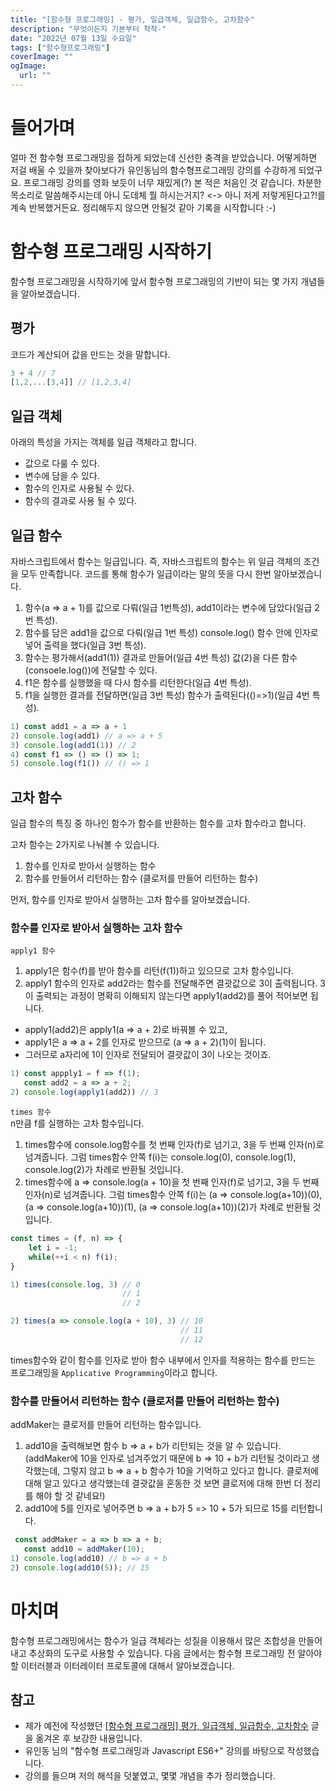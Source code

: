 ```yaml
---
title: "[함수형 프로그래밍] - 평가, 일급객체, 일급함수, 고차함수"
description: "무엇이든지 기본부터 착착-"
date: "2022년 07월 13일 수요일"
tags: ["함수형프로그래밍"]
coverImage: ""
ogImage:
  url: ""
---
```


# 들어가며

얼마 전 함수형 프로그래밍을 접하게 되었는데 신선한 충격을 받았습니다. 어떻게하면 저걸 배울 수 있을까 찾아보다가 유인동님의 함수형프로그래밍 강의를 수강하게 되었구요. 프로그래밍 강의를 영화 보듯이 너무 재밌게(?) 본 적은 처음인 것 같습니다. 차분한 목소리로 말씀해주시는데 아니 도데체 뭘 하시는거지? <-> 아니 저게 저렇게된다고?!를 계속 반복했거든요. 정리해두지 않으면 안될것 같아 기록을 시작합니다 :-)

# 함수형 프로그래밍 시작하기

함수형 프로그래밍을 시작하기에 앞서 함수형 프로그래밍의 기반이 되는 몇 가지 개념들을 알아보겠습니다.

## 평가

코드가 계산되어 값을 만드는 것을 말합니다.

```js
3 + 4 // 7
[1,2,...[3,4]] // [1,2,3,4]
```

## 일급 객체

아래의 특성을 가지는 객체를 일급 객체라고 합니다.

- 값으로 다룰 수 있다.
- 변수에 담을 수 있다.
- 함수의 인자로 사용될 수 있다.
- 함수의 결과로 사용 될 수 있다.

## 일급 함수

자바스크립트에서 함수는 일급입니다. 즉, 자바스크립트의 함수는 위 일급 객체의 조건을 모두 만족합니다.
코드를 통해 함수가 일급이라는 말의 뜻을 다시 한번 알아보겠습니다.

1. 함수(a => a + 1)를 값으로 다뤄(일급 1번특성), add1이라는 변수에 담았다(일급 2번 특성).
2. 함수를 담은 add1을 값으로 다뤄(일급 1번 특성) console.log() 함수 안에 인자로 넣어 출력을 했다(일급 3번 특성).
3. 함수는 평가해서(add1(1)) 결과로 만들어(일급 4번 특성) 값(2)을 다른 함수(consoele.log())에 전달할 수 있다.
4. f1은 함수를 실행했을 때 다시 함수를 리턴한다(일급 4번 특성).
5. f1을 실행한 결과를 전달하면(일급 3번 특성) 함수가 출력된다(()=>1)(일급 4번 특성).

```js
1) const add1 = a => a + 1
2) console.log(add1) // a => a + 5
3) console.log(add1(1)) // 2
4) const f1 => () => () => 1;
5) console.log(f1()) // () => 1
```

## 고차 함수

일급 함수의 특징 중 하나인 함수가 함수를 반환하는 함수를 고차 함수라고 합니다.

고차 함수는 2가지로 나눠볼 수 있습니다.

1. 함수를 인자로 받아서 실행하는 함수
2. 함수를 만들어서 리턴하는 함수 (클로저를 만들어 리턴하는 함수)

먼저, 함수를 인자로 받아서 실행하는 고차 함수를 알아보겠습니다.

### 함수를 인자로 받아서 실행하는 고차 함수

`apply1 함수`

1. apply1은 함수(f)를 받아 함수를 리턴(f(1))하고 있으므로 고차 함수입니다.
2. apply1 함수의 인자로 add2라는 함수를 전달해주면 결괏값으로 3이 출력됩니다. 3이 출력되는 과정이 명확히 이해되지 않는다면 apply1(add2)를 풀어 적어보면 됩니다.

- apply1(add2)은 apply1(a => a + 2)로 바꿔볼 수 있고,
- apply1은 a => a + 2를 인자로 받으므로 (a => a + 2)(1)이 됩니다.
- 그러므로 a자리에 1이 인자로 전달되어 결괏값이 3이 나오는 것이죠.

```js
1) const appply1 = f => f(1);
   const add2 = a => a + 2;
2) console.log(apply1(add2)) // 3
```

`times 함수`  
n만큼 f를 실행하는 고차 함수입니다.

1. times함수에 console.log함수를 첫 번째 인자(f)로 넘기고, 3을 두 번째 인자(n)로 넘겨줍니다. 그럼 times함수 안쪽 f(i)는 console.log(0), console.log(1), console.log(2)가 차례로 반환될 것입니다.
2. times함수에 a => console.log(a + 10)을 첫 번째 인자(f)로 넘기고, 3을 두 번째 인자(n)로 넘겨줍니다. 그럼 times함수 안쪽 f(i)는 (a => console.log(a+10))(0), (a => console.log(a+10))(1), (a => console.log(a+10))(2)가 차례로 반환될 것입니다.

```js
const times = (f, n) => {
	let i = -1;
    while(++i < n) f(i);
}

1) times(console.log, 3) // 0
                         // 1
                         // 2

2) times(a => console.log(a + 10), 3) // 10
                                      // 11
                                      // 12
```

times함수와 같이 함수를 인자로 받아 함수 내부에서 인자를 적용하는 함수를 만드는 프로그래밍을 `Applicative Programming`이라고 합니다.

### 함수를 만들어서 리턴하는 함수 (클로저를 만들어 리턴하는 함수)

addMaker는 클로저를 만들어 리턴하는 함수입니다.

1. add10을 출력해보면 함수 b => a + b가 리턴되는 것을 알 수 있습니다.  
   (addMaker에 10을 인자로 넘겨주었기 때문에 b => 10 + b가 리턴될 것이라고 생각했는데, 그렇지 않고 b => a + b 함수가 10을 기억하고 있다고 합니다. 클로저에 대해 알고 있다고 생각했는데 결괏값을 혼동한 것 보면 클로저에 대해 한번 더 정리를 해야 할 것 같네요!)
2. add10에 5를 인자로 넣어주면 b => a + b가 5 => 10 + 5가 되므로 15를 리턴합니다.

```js
 const addMaker = a => b => a + b;
   const add10 = addMaker(10);
1) console.log(add10) // b => a + b
2) console.log(add10(5)); // 15
```

# 마치며

함수형 프로그래밍에서는 함수가 일급 객체라는 성질을 이용해서 많은 조합성을 만들어내고 추상화의 도구로 사용할 수 있습니다. 다음 글에서는 함수형 프로그래밍 전 알아야 할 이터러블과 이터레이터 프로토콜에 대해서 알아보겠습니다.

## 참고

- 제가 예전에 작성했던 [[함수형 프로그래밍] 평가, 일급객체, 일급함수, 고차함수](https://devcecy.tistory.com/13) 글을 옮겨온 후 보강한 내용입니다.
- 유인동 님의 "함수형 프로그래밍과 Javascript ES6+" 강의를 바탕으로 작성했습니다.
- 강의를 들으며 저의 해석을 덧붙였고, 몇몇 개념을 추가 정리했습니다.
